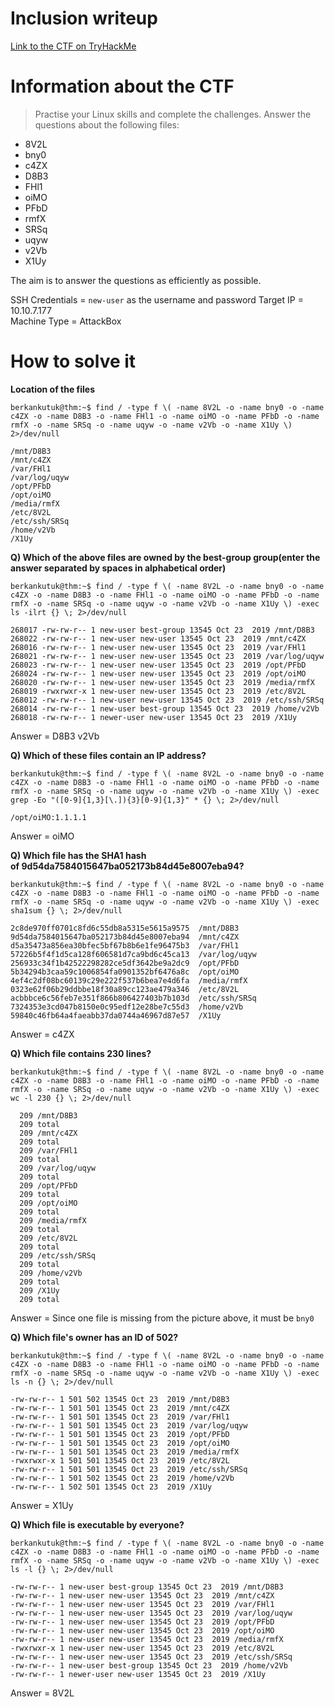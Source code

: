 # Inclusion writeup
[Link to the CTF on TryHackMe](https://tryhackme.com/room/ninjaskills)

# Information about the CTF
> Practise your Linux skills and complete the challenges.
> Answer the questions about the following files:

* 8V2L 
* bny0
* c4ZX
* D8B3
* FHl1
* oiMO
* PFbD
* rmfX
* SRSq
* uqyw
* v2Vb
* X1Uy

The aim is to answer the questions as efficiently as possible.

SSH Credentials = `new-user` as the username and password
Target IP = 10.10.7.177  
Machine Type = AttackBox

# How to solve it
**Location of the files**
```console
berkankutuk@thm:~$ find / -type f \( -name 8V2L -o -name bny0 -o -name c4ZX -o -name D8B3 -o -name FHl1 -o -name oiMO -o -name PFbD -o -name rmfX -o -name SRSq -o -name uqyw -o -name v2Vb -o -name X1Uy \) 2>/dev/null

/mnt/D8B3
/mnt/c4ZX
/var/FHl1
/var/log/uqyw
/opt/PFbD
/opt/oiMO
/media/rmfX
/etc/8V2L
/etc/ssh/SRSq
/home/v2Vb
/X1Uy
```

**Q) Which of the above files are owned by the best-group group(enter the answer separated by spaces in alphabetical order)**

```console
berkankutuk@thm:~$ find / -type f \( -name 8V2L -o -name bny0 -o -name c4ZX -o -name D8B3 -o -name FHl1 -o -name oiMO -o -name PFbD -o -name rmfX -o -name SRSq -o -name uqyw -o -name v2Vb -o -name X1Uy \) -exec ls -ilrt {} \; 2>/dev/null

268017 -rw-rw-r-- 1 new-user best-group 13545 Oct 23  2019 /mnt/D8B3
268022 -rw-rw-r-- 1 new-user new-user 13545 Oct 23  2019 /mnt/c4ZX
268016 -rw-rw-r-- 1 new-user new-user 13545 Oct 23  2019 /var/FHl1
268021 -rw-rw-r-- 1 new-user new-user 13545 Oct 23  2019 /var/log/uqyw
268023 -rw-rw-r-- 1 new-user new-user 13545 Oct 23  2019 /opt/PFbD
268024 -rw-rw-r-- 1 new-user new-user 13545 Oct 23  2019 /opt/oiMO
268020 -rw-rw-r-- 1 new-user new-user 13545 Oct 23  2019 /media/rmfX
268019 -rwxrwxr-x 1 new-user new-user 13545 Oct 23  2019 /etc/8V2L
268012 -rw-rw-r-- 1 new-user new-user 13545 Oct 23  2019 /etc/ssh/SRSq
268014 -rw-rw-r-- 1 new-user best-group 13545 Oct 23  2019 /home/v2Vb
268018 -rw-rw-r-- 1 newer-user new-user 13545 Oct 23  2019 /X1Uy
```
Answer = D8B3 v2Vb

**Q) Which of these files contain an IP address?**

```console
berkankutuk@thm:~$ find / -type f \( -name 8V2L -o -name bny0 -o -name c4ZX -o -name D8B3 -o -name FHl1 -o -name oiMO -o -name PFbD -o -name rmfX -o -name SRSq -o -name uqyw -o -name v2Vb -o -name X1Uy \) -exec grep -Eo "([0-9]{1,3}[\.]){3}[0-9]{1,3}" * {} \; 2>/dev/null

/opt/oiMO:1.1.1.1
```

Answer = oiMO

**Q) Which file has the SHA1 hash of 9d54da7584015647ba052173b84d45e8007eba94?**

```console
berkankutuk@thm:~$ find / -type f \( -name 8V2L -o -name bny0 -o -name c4ZX -o -name D8B3 -o -name FHl1 -o -name oiMO -o -name PFbD -o -name rmfX -o -name SRSq -o -name uqyw -o -name v2Vb -o -name X1Uy \) -exec sha1sum {} \; 2>/dev/null

2c8de970ff0701c8fd6c55db8a5315e5615a9575  /mnt/D8B3
9d54da7584015647ba052173b84d45e8007eba94  /mnt/c4ZX
d5a35473a856ea30bfec5bf67b8b6e1fe96475b3  /var/FHl1
57226b5f4f1d5ca128f606581d7ca9bd6c45ca13  /var/log/uqyw
256933c34f1b42522298282ce5df3642be9a2dc9  /opt/PFbD
5b34294b3caa59c1006854fa0901352bf6476a8c  /opt/oiMO
4ef4c2df08bc60139c29e222f537b6bea7e4d6fa  /media/rmfX
0323e62f06b29ddbbe18f30a89cc123ae479a346  /etc/8V2L
acbbbce6c56feb7e351f866b806427403b7b103d  /etc/ssh/SRSq
7324353e3cd047b8150e0c95edf12e28be7c55d3  /home/v2Vb
59840c46fb64a4faeabb37da0744a46967d87e57  /X1Uy
```

Answer = c4ZX

**Q) Which file contains 230 lines?**

```console
berkankutuk@thm:~$ find / -type f \( -name 8V2L -o -name bny0 -o -name c4ZX -o -name D8B3 -o -name FHl1 -o -name oiMO -o -name PFbD -o -name rmfX -o -name SRSq -o -name uqyw -o -name v2Vb -o -name X1Uy \) -exec wc -l 230 {} \; 2>/dev/null

  209 /mnt/D8B3
  209 total
  209 /mnt/c4ZX
  209 total
  209 /var/FHl1
  209 total
  209 /var/log/uqyw
  209 total
  209 /opt/PFbD
  209 total
  209 /opt/oiMO
  209 total
  209 /media/rmfX
  209 total
  209 /etc/8V2L
  209 total
  209 /etc/ssh/SRSq
  209 total
  209 /home/v2Vb
  209 total
  209 /X1Uy
  209 total
```

Answer = Since one file is missing from the picture above, it must be `bny0`

**Q) Which file's owner has an ID of 502?**

```console
berkankutuk@thm:~$ find / -type f \( -name 8V2L -o -name bny0 -o -name c4ZX -o -name D8B3 -o -name FHl1 -o -name oiMO -o -name PFbD -o -name rmfX -o -name SRSq -o -name uqyw -o -name v2Vb -o -name X1Uy \) -exec ls -n {} \; 2>/dev/null

-rw-rw-r-- 1 501 502 13545 Oct 23  2019 /mnt/D8B3
-rw-rw-r-- 1 501 501 13545 Oct 23  2019 /mnt/c4ZX
-rw-rw-r-- 1 501 501 13545 Oct 23  2019 /var/FHl1
-rw-rw-r-- 1 501 501 13545 Oct 23  2019 /var/log/uqyw
-rw-rw-r-- 1 501 501 13545 Oct 23  2019 /opt/PFbD
-rw-rw-r-- 1 501 501 13545 Oct 23  2019 /opt/oiMO
-rw-rw-r-- 1 501 501 13545 Oct 23  2019 /media/rmfX
-rwxrwxr-x 1 501 501 13545 Oct 23  2019 /etc/8V2L
-rw-rw-r-- 1 501 501 13545 Oct 23  2019 /etc/ssh/SRSq
-rw-rw-r-- 1 501 502 13545 Oct 23  2019 /home/v2Vb
-rw-rw-r-- 1 502 501 13545 Oct 23  2019 /X1Uy
```

Answer = X1Uy

**Q) Which file is executable by everyone?**

```console
berkankutuk@thm:~$ find / -type f \( -name 8V2L -o -name bny0 -o -name c4ZX -o -name D8B3 -o -name FHl1 -o -name oiMO -o -name PFbD -o -name rmfX -o -name SRSq -o -name uqyw -o -name v2Vb -o -name X1Uy \) -exec ls -l {} \; 2>/dev/null

-rw-rw-r-- 1 new-user best-group 13545 Oct 23  2019 /mnt/D8B3
-rw-rw-r-- 1 new-user new-user 13545 Oct 23  2019 /mnt/c4ZX
-rw-rw-r-- 1 new-user new-user 13545 Oct 23  2019 /var/FHl1
-rw-rw-r-- 1 new-user new-user 13545 Oct 23  2019 /var/log/uqyw
-rw-rw-r-- 1 new-user new-user 13545 Oct 23  2019 /opt/PFbD
-rw-rw-r-- 1 new-user new-user 13545 Oct 23  2019 /opt/oiMO
-rw-rw-r-- 1 new-user new-user 13545 Oct 23  2019 /media/rmfX
-rwxrwxr-x 1 new-user new-user 13545 Oct 23  2019 /etc/8V2L
-rw-rw-r-- 1 new-user new-user 13545 Oct 23  2019 /etc/ssh/SRSq
-rw-rw-r-- 1 new-user best-group 13545 Oct 23  2019 /home/v2Vb
-rw-rw-r-- 1 newer-user new-user 13545 Oct 23  2019 /X1Uy
```
Answer = 8V2L
